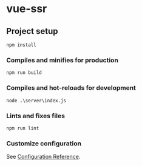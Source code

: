 # vue-ssr

## Project setup
```
npm install
```

### Compiles and minifies for production
```
npm run build
```

### Compiles and hot-reloads for development
```
node .\server\index.js
```

### Lints and fixes files
```
npm run lint
```

### Customize configuration
See [Configuration Reference](https://cli.vuejs.org/config/).
